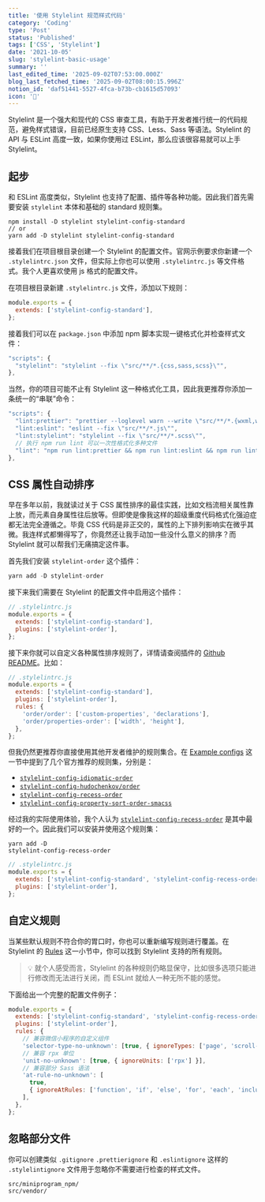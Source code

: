 ```yaml
---
title: '使用 Stylelint 规范样式代码'
category: 'Coding'
type: 'Post'
status: 'Published'
tags: ['CSS', 'Stylelint']
date: '2021-10-05'
slug: 'stylelint-basic-usage'
summary: ''
last_edited_time: '2025-09-02T07:53:00.000Z'
blog_last_fetched_time: '2025-09-02T08:00:15.996Z'
notion_id: 'daf51441-5527-4fca-b73b-cb1615d57093'
icon: '🎣'
---
```


Stylelint 是一个强大和现代的 CSS 审查工具，有助于开发者推行统一的代码规范，避免样式错误，目前已经原生支持 CSS、Less、Sass 等语法。Stylelint 的 API 与 ESLint 高度一致，如果你使用过 ESLint，那么应该很容易就可以上手 Stylelint。

## 起步

和 ESLint 高度类似，Stylelint 也支持了配置、插件等各种功能。因此我们首先需要安装 `stylelint` 本体和基础的 standard 规则集。

```shell
npm install -D stylelint stylelint-config-standard
// or
yarn add -D stylelint stylelint-config-standard
```

接着我们在项目根目录创建一个 Stylelint 的配置文件。官网示例要求你新建一个 `.stylelintrc.json` 文件，但实际上你也可以使用 `.stylelintrc.js` 等文件格式。我个人更喜欢使用 js 格式的配置文件。

在项目根目录新建 `.stylelintrc.js` 文件，添加以下规则：

```javascript
module.exports = {
  extends: ['stylelint-config-standard'],
};
```

接着我们可以在 `package.json` 中添加 npm 脚本实现一键格式化并检查样式文件：

```javascript
"scripts": {
  "stylelint": "stylelint --fix \"src/**/*.{css,sass,scss}\"",
},
```

当然，你的项目可能不止有 Stylelint 这一种格式化工具，因此我更推荐你添加一条统一的“串联”命令：

```javascript
"scripts": {
  "lint:prettier": "prettier --loglevel warn --write \"src/**/*.{wxml,wxss,scss,wxs,json,md}\"",
  "lint:eslint": "eslint --fix \"src/**/*.js\"",
  "lint:stylelint": "stylelint --fix \"src/**/*.scss\"",
  // 执行 npm run lint 可以一次性格式化多种文件
  "lint": "npm run lint:prettier && npm run lint:eslint && npm run lint:stylelint",
},
```

## CSS 属性自动排序

早在多年以前，我就读过关于 CSS 属性排序的最佳实践，比如文档流相关属性靠上放，而元素自身属性往后放等。但即使是像我这样的超级重度代码格式化强迫症都无法完全遵循之。毕竟 CSS 代码是非正交的，属性的上下排列影响实在微乎其微。我连样式都懒得写了，你竟然还让我手动加一些没什么意义的排序？而 Stylelint 就可以帮我们无痛搞定这件事。

首先我们安装 `stylelint-order` 这个插件：

```javascript
yarn add -D stylelint-order
```

接下来我们需要在 Stylelint 的配置文件中启用这个插件：

```javascript
// .stylelintrc.js
module.exports = {
  extends: ['stylelint-config-standard'],
  plugins: ['stylelint-order'],
};
```

接下来你就可以自定义各种属性排序规则了，详情请查阅插件的 [Github README](https://github.com/hudochenkov/stylelint-order)。比如：

```javascript
// .stylelintrc.js
module.exports = {
  extends: ['stylelint-config-standard'],
  plugins: ['stylelint-order'],
  rules: {
    'order/order': ['custom-properties', 'declarations'],
    'order/properties-order': ['width', 'height'],
  },
};
```

但我仍然更推荐你直接使用其他开发者维护的规则集合。在 [Example configs](https://github.com/hudochenkov/stylelint-order#example-configs) 这一节中提到了几个官方推荐的规则集，分别是：

- [`stylelint-config-idiomatic-order`](https://github.com/ream88/stylelint-config-idiomatic-order)
- [`stylelint-config-hudochenkov/order`](https://github.com/hudochenkov/stylelint-config-hudochenkov/blob/master/order.js)
- [`stylelint-config-recess-order`](https://github.com/stormwarning/stylelint-config-recess-order)
- [`stylelint-config-property-sort-order-smacss`](https://github.com/cahamilton/stylelint-config-property-sort-order-smacss)

经过我的实际使用体验，我个人认为 [`stylelint-config-recess-order`](https://github.com/stormwarning/stylelint-config-recess-order) 是其中最好的一个。因此我们可以安装并使用这个规则集：

```shell
yarn add -D
stylelint-config-recess-order
```

```javascript
// .stylelintrc.js
module.exports = {
  extends: ['stylelint-config-standard', 'stylelint-config-recess-order'],
  plugins: ['stylelint-order'],
};
```

## 自定义规则

当某些默认规则不符合你的胃口时，你也可以重新编写规则进行覆盖。在 Stylelint 的 [Rules](https://stylelint.io/user-guide/rules/list/) 这一小节中，你可以找到 Stylelint 支持的所有规则。

> 💡 就个人感受而言，Stylelint 的各种规则仍略显保守，比如很多选项只能进行修改而无法进行关闭，而 ESLint 就给人一种无所不能的感觉。

下面给出一个完整的配置文件例子：

```javascript
module.exports = {
  extends: ['stylelint-config-standard', 'stylelint-config-recess-order'],
  plugins: ['stylelint-order'],
  rules: {
    // 兼容微信小程序的自定义组件
    'selector-type-no-unknown': [true, { ignoreTypes: ['page', 'scroll-view', 'block'] }],
    // 兼容 rpx 单位
    'unit-no-unknown': [true, { ignoreUnits: ['rpx'] }],
    // 兼容部分 Sass 语法
    'at-rule-no-unknown': [
      true,
      { ignoreAtRules: ['function', 'if', 'else', 'for', 'each', 'include', 'mixin', 'return'] },
    ],
  },
};
```

## 忽略部分文件

你可以创建类似 `.gitignore` `.prettierignore` 和 `.eslintignore` 这样的 `.stylelintignore` 文件用于忽略你不需要进行检查的样式文件。

```plain text
src/miniprogram_npm/
src/vendor/
```
